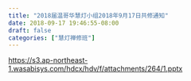 ```yaml
---
title: "2018届温哥华慧灯小组2018年9月17日共修通知"
date: 2018-09-17 19:46:55-08:00
draft: false
categories: ["慧灯禅修班"]
---
```

https://s3.ap-northeast-1.wasabisys.com/hdcx/hdv/f/attachments/264/1.pptx
